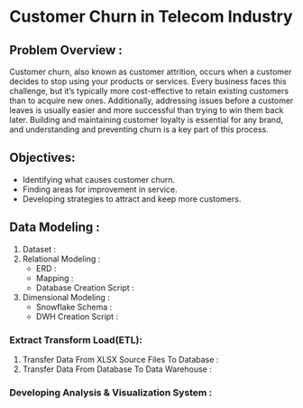 # Customer Churn in Telecom Industry
## Problem Overview :
Customer churn, also known as customer attrition, occurs when a customer decides to stop using your products or services. Every business faces this challenge, but it’s typically more cost-effective to retain existing customers than to acquire new ones. Additionally, addressing issues before a customer leaves is usually easier and more successful than trying to win them back later. Building and maintaining customer loyalty is essential for any brand, and understanding and preventing churn is a key part of this process.
## Objectives:
   - Identifying what causes customer churn.
   - Finding areas for improvement in service.
   - Developing strategies to attract and keep more customers.
## Data Modeling :
1. Dataset :
2. Relational Modeling :
   - ERD :
   - Mapping :
   - Database Creation Script :
3. Dimensional Modeling :
   - Snowflake Schema :
   - DWH Creation Script :
### Extract Transform Load(ETL):
1. Transfer Data From XLSX Source Files To Database :
2. Transfer Data From Database To Data Warehouse :
### Developing Analysis & Visualization System :

